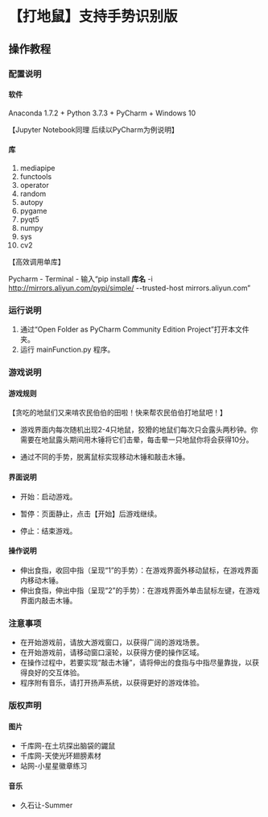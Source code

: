 # 【打地鼠】支持手势识别版

## 操作教程

### 配置说明

#### 软件
Anaconda 1.7.2 + Python 3.7.3 + PyCharm + Windows 10

【Jupyter Notebook同理 后续以PyCharm为例说明】

#### 库
1. mediapipe
2. functools
3. operator
4. random
5. autopy
6. pygame
7. pyqt5
8. numpy
9. sys
10. cv2

【高效调用单库】

Pycharm - Terminal - 输入“pip install **库名** -i  http://mirrors.aliyun.com/pypi/simple/ --trusted-host mirrors.aliyun.com”


### 运行说明

1.  通过“Open Folder as PyCharm Community Edition Project”打开本文件夹。
2.  运行 mainFunction.py 程序。


### 游戏说明

#### 游戏规则
【贪吃的地鼠们又来啃农民伯伯的田啦！快来帮农民伯伯打地鼠吧！】

- 游戏界面内每次随机出现2-4只地鼠，狡猾的地鼠们每次只会露头两秒钟。你需要在地鼠露头期间用木锤将它们击晕，每击晕一只地鼠你将会获得10分。

- 通过不同的手势，脱离鼠标实现移动木锤和敲击木锤。

#### 界面说明

- 开始：启动游戏。

- 暂停：页面静止，点击【开始】后游戏继续。

- 停止：结束游戏。

#### 操作说明
- 伸出食指，收回中指（呈现“1”的手势）：在游戏界面外移动鼠标，在游戏界面内移动木锤。
- 伸出食指，伸出中指（呈现“2”的手势）：在游戏界面外单击鼠标左键，在游戏界面内敲击木锤。


### 注意事项
- 在开始游戏前，请放大游戏窗口，以获得广阔的游戏场景。
- 在开始游戏前，请移动窗口滚轮，以获得方便的操作区域。
- 在操作过程中，若要实现“敲击木锤”，请将伸出的食指与中指尽量靠拢，以获得良好的交互体验。
- 程序附有音乐，请打开扬声系统，以获得更好的游戏体验。

### 版权声明

#### 图片
- 千库网-在土坑探出脑袋的鼹鼠
- 千库网-天使光环翅膀素材
- 站网-小星星徽章练习

#### 音乐
- 久石让-Summer
